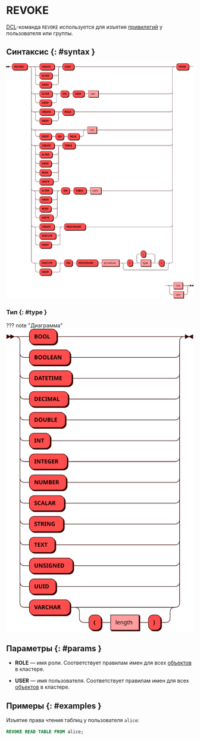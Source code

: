 # REVOKE

[DCL](dcl.md)-команда `REVOKE` используется для изъятия
[привилегий](../../tutorial/access_control.md#privileges) у пользователя
или группы.

## Синтаксис {: #syntax }

![REVOKE privilege](../../images/ebnf/revoke.svg)

### Тип {: #type }

??? note "Диаграмма"
    ![Type](../../images/ebnf/type.svg)

## Параметры {: #params }

* **ROLE** — имя роли. Соответствует правилам имен для всех
  [объектов](object.md) в кластере.

* **USER** — имя пользователя. Соответствует правилам имен для всех
  [объектов](object.md) в кластере.

## Примеры {: #examples }

Изъятие права чтения таблиц у пользователя `alice`:

```sql
REVOKE READ TABLE FROM alice;
```
